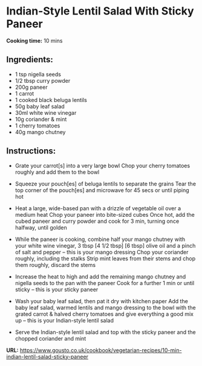 # Indian-Style Lentil Salad With Sticky Paneer

**Cooking time:** 10 mins

## Ingredients:

- 1 tsp nigella seeds
- 1/2 tbsp curry powder
- 200g paneer
- 1 carrot
- 1 cooked black beluga lentils
- 50g baby leaf salad
- 30ml white wine vinegar
- 10g coriander & mint
- 1 cherry tomatoes
- 40g mango chutney

## Instructions:

- Grate your carrot[s] into a very large bowl
  Chop your cherry tomatoes roughly and add them to the bowl

- Squeeze your pouch[es] of beluga lentils to separate the grains
  Tear the top corner of the pouch[es] and microwave for 45 secs or until piping hot

- Heat a large, wide-based pan with a drizzle of vegetable oil over a medium heat
  Chop your paneer into bite-sized cubes
  Once hot, add the cubed paneer and curry powder and cook for 3 min, turning once halfway, until golden

- While the paneer is cooking, combine half your mango chutney with your white wine vinegar, 3 tbsp [4 1/2 tbsp] [6 tbsp] olive oil and a pinch of salt and pepper – this is your mango dressing
  Chop your coriander roughly, including the stalks
  Strip mint leaves from their stems and chop them roughly, discard the stems

- Increase the heat to high and add the remaining mango chutney and nigella seeds to the pan with the paneer
  Cook for a further 1 min or until sticky – this is your sticky paneer

- Wash your baby leaf salad, then pat it dry with kitchen paper
  Add the baby leaf salad, warmed lentils and mango dressing to the bowl with the grated carrot & halved cherry tomatoes and give everything a good mix up – this is your Indian-style lentil salad

- Serve the Indian-style lentil salad and top with the sticky paneer and the chopped coriander and mint

**URL:** https://www.gousto.co.uk/cookbook/vegetarian-recipes/10-min-indian-lentil-salad-sticky-paneer
